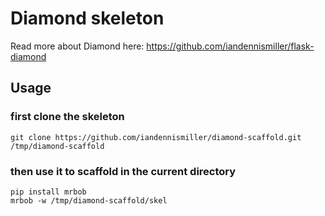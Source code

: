 # Diamond skeleton

Read more about Diamond here: https://github.com/iandennismiller/flask-diamond

## Usage

### first clone the skeleton

```
git clone https://github.com/iandennismiller/diamond-scaffold.git /tmp/diamond-scaffold
```

### then use it to scaffold in the current directory

```
pip install mrbob
mrbob -w /tmp/diamond-scaffold/skel
```

